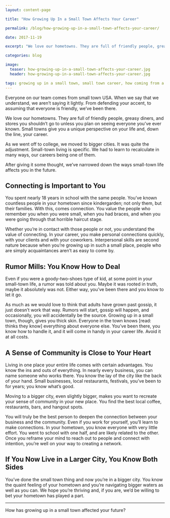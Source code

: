 ```yaml
---
layout: content-page

title: "How Growing Up In a Small Town Affects Your Career"

permalink: /blog/how-growing-up-in-a-small-town-affects-your-career/

date: 2017-11-19

excerpt: "We love our hometowns. They are full of friendly people, greasy diners, and stores you shouldn’t go to unless you plan on seeing everyone you’ve ever known."

categories: blog

image:
  teaser: how-growing-up-in-a-small-town-affects-your-career.jpg
  header: how-growing-up-in-a-small-town-affects-your-career.jpg

tags: growing up in a small town, small town career, how coming from a small town affects you, the best things about being from a small town
---
```


Everyone on our team comes from small town USA. When we say that we understand, we aren’t saying it lightly. From defending your accent, to assuming that everyone is friendly, we’ve been there. 

We love our hometowns. They are full of friendly people, greasy diners, and stores you shouldn’t go to unless you plan on seeing everyone you’ve ever known. Small towns give you a unique perspective on your life and, down the line, your career. 

As we went off to college, we moved to bigger cities. It was quite the adjustment. Small-town living is specific. We had to learn to recalculate in many ways, our careers being one of them. 

After giving it some thought, we’ve narrowed down the ways small-town life affects you in the future.

## Connecting is Important to You

You spent nearly 18 years in school with the same people. You’ve known countless people in your hometown since kindergarden; not only them, but their families. With this, comes connection. You value the people who remember you when you were small, when you had braces, and when you were going through that horrible haircut stage. 

Whether you’re in contact with those people or not, you understand the value of connecting. <span class="boldText">In your career, you make personal connections quickly, with your clients and with your coworkers.</span> Interpersonal skills are second nature because when you’re growing up in such a small place, people who are simply acquaintances aren’t as easy to come by. 

## Rumor Mills: You Know How to Deal

Even if you were a goody-two-shoes type of kid, at some point in your small-town life, a rumor was told about you. Maybe it was rooted in truth, maybe it absolutely was not. Either way, you’ve been there and you know to let it go. 

As much as we would love to think that adults have grown past gossip, it just doesn’t work that way. Rumors will start, gossip will happen, and occasionally, you will accidentally be the source. Growing up in a small town, though, gives you thick skin. Everyone in the town knows [read: thinks they know] everything about everyone else. <span class="boldText">You’ve been there, you know how to handle it, and it will come in handy in your career life. Avoid it at all costs.</span>

## A Sense of Community is Close to Your Heart

Living in one place your entire life comes with certain advantages. You know the ins and outs of everything. In nearly every business, you can name someone who works there. You know the lay of the city like the back of your hand. Small businesses, local restaurants, festivals, you’ve been to for years; you know what’s good. 

Moving to a bigger city, even slightly bigger, makes you want to recreate your sense of community in your new place. You find the best local coffee, restaurants, bars, and hangout spots. 

<span class="boldText">You will truly be the best person to deepen the connection between your business and the community.</span> Even if you work for yourself, you’ll learn to make connections. In your hometown, you know everyone with very little effort. You went to school with one half, and are likely related to the other. <span class="boldText">Once you reframe your mind to reach out to people and connect with intention, you’re well on your way to creating a network.</span>

## If You Now Live in a Larger City, You Know Both Sides

You’ve done the small town thing and now you’re in a bigger city. You know the quaint feeling of your hometown and you’re navigating bigger waters as well as you can. <span class="boldText">We hope you’re thriving and, if you are, we’d be willing to bet your hometown has played a part.</span>

<hr class="secondary">

How has growing up in a small town affected your future?